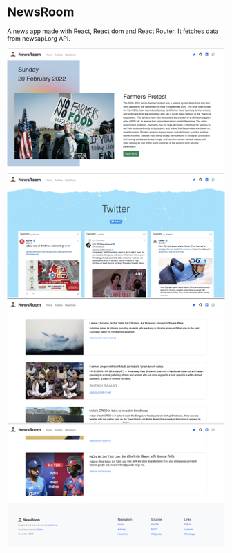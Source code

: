 # NewsRoom

  A news app made with React, React dom and React Router. It fetches data from newsapi.org API.
  
  <img src="ScreenShots/1.png">
  <img src="ScreenShots/2.png">
  <img src="ScreenShots/3.png">
  <img src="ScreenShots/4.png">
